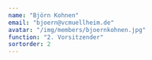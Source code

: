 ```yaml
---
name: "Björn Kohnen"
email: "bjoern@vcmuellheim.de"
avatar: "/img/members/bjoernkohnen.jpg"
function: "2. Vorsitzender"
sortorder: 2
---
```

